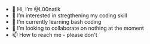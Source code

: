 - 👋 Hi, I’m @L00natik
- 👀 I’m interested in stregthening my coding skill
- 🌱 I’m currently learning bash coding
- 💞️ I’m looking to collaborate on nothing at the moment
- 📫 How to reach me - please don't

<!---
L00natik/L00natik is a ✨ special ✨ repository because its `README.md` (this file) appears on your GitHub profile.
You can click the Preview link to take a look at your changes.
--->
